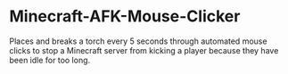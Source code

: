 # Minecraft-AFK-Mouse-Clicker

Places and breaks a torch every 5 seconds through automated mouse clicks to stop a Minecraft server from kicking a player because they have been idle for too long.
